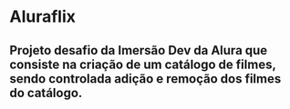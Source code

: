# Aluraflix
## Projeto desafio da Imersão Dev da Alura que consiste na criação de um catálogo de filmes, sendo controlada adição e remoção dos filmes do catálogo.
